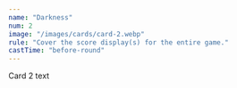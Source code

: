 ```yaml
---
name: "Darkness"
num: 2
image: "/images/cards/card-2.webp"
rule: "Cover the score display(s) for the entire game."
castTime: "before-round"
---
```


Card 2 text